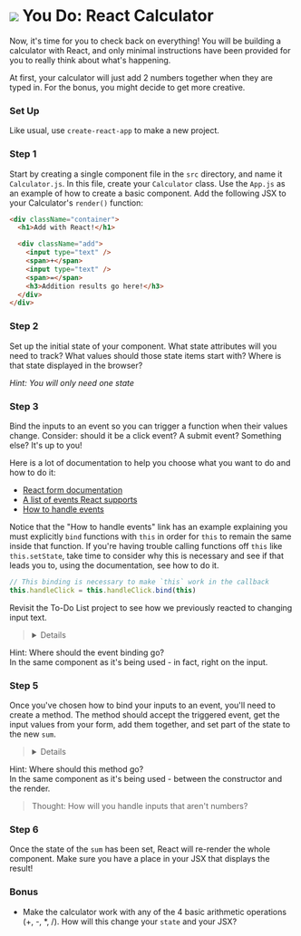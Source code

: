 # ![](https://ga-dash.s3.amazonaws.com/production/assets/logo-9f88ae6c9c3871690e33280fcf557f33.png) You Do: React Calculator

Now, it's time for you to check back on everything! You will be building a
calculator with React, and only minimal instructions have been provided for you to really think about what's happening.

At first, your calculator will just add 2 numbers
together when they are typed in. For the bonus, you might decide to get more
creative.

### Set Up
Like usual, use `create-react-app` to make a new project.

### Step 1
Start by creating a single component file in the `src` directory, and name it
`Calculator.js`. In this file, create your `Calculator` class. Use the `App.js`
as an example of how to create a basic component. Add the following JSX to your Calculator's
`render()` function:

```html
<div className="container">
  <h1>Add with React!</h1>

  <div className="add">
    <input type="text" />
    <span>+</span>
    <input type="text" />
    <span>=</span>
    <h3>Addition results go here!</h3>
  </div>
</div>
```

### Step 2
Set up the initial state of your component. What state attributes will you
need to track? What values should those state items start with? Where is that
state displayed in the browser?

*Hint: You will only need one state*

### Step 3
Bind the inputs to an event so you can trigger a function when their values
change. Consider: should it be a click event? A submit event? Something else?
It's up to you!

Here is a lot of documentation to help you choose what you want to do and how to do it:

* [React form documentation](https://facebook.github.io/react/docs/forms.html)
* [A list of events React supports](https://facebook.github.io/react/docs/events.html#supported-events)
* [How to handle events](https://facebook.github.io/react/docs/handling-events.html)

Notice that the "How to handle events" link has an example explaining you must
explicitly `bind` functions with `this` in order for `this` to remain the same
inside that function. If you're having trouble calling functions off `this` like
`this.setState`, take time to consider why this is necessary and see if that leads you to, using the documentation, see how to do it.

```js
// This binding is necessary to make `this` work in the callback
this.handleClick = this.handleClick.bind(this)
```

Revisit the To-Do List project to see how we previously reacted to changing
input text.

> <details>
<summary>Hint: Where should the event binding go?</summary>
In the same component as it's being used - in fact, right on the input.
</details>

### Step 5
Once you've chosen how to bind your inputs to an event, you'll need to create a
method. The method should accept the triggered event, get the input values from
your form, add them together, and set part of the state to the new `sum`.

> <details>
<summary>Hint: Where should this method go?</summary>
In the same component as it's being used - between the constructor and the render.
</details>

> Thought: How will you handle inputs that aren't numbers?

### Step 6
Once the state of the `sum` has been set, React will re-render the whole
component. Make sure you have a place in your JSX that displays the result!

### Bonus

- Make the calculator work with any of the 4 basic arithmetic operations
(+, -, \*, /). How will this change your `state` and your JSX?
